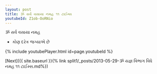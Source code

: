 ```yaml
---
layout: post
title: ૐ સર્વ વસાયા નમહ ૧૧ ટાઈમ્સ
youtubeId: Z1ob-OoRNio
---
```

 
 
 ૐ સર્વ વસાયા નમહ  
 
 -  કોણ દરેક જગ્યાએ છે 
 
  
 
  
 
 
 
 
 
 


{% include youtubePlayer.html id=page.youtubeId %}
 
[Next]({{ site.baseurl }}{% link  split1/_posts/2013-05-29-ૐ યજ્ઞ વિભાગ વિધે નમહ ૧૧ ટાઈમ્સ.md%})
 
